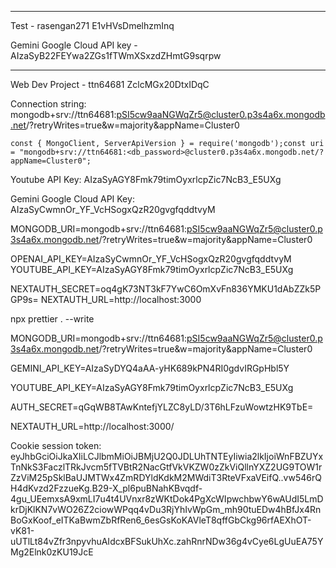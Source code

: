 <hr>
Test -
rasengan271
E1vHVsDmelhzmInq

Gemini Google Cloud API key -
AIzaSyB22FEYwa2ZGs1fTWmXSxzdZHmtG9sqrpw
<hr>

Web Dev Project -
ttn64681
ZclcMGx20DtxIDqC

Connection string:
mongodb+srv://ttn64681:pSI5cw9aaNGWqZr5@cluster0.p3s4a6x.mongodb.net/?retryWrites=true&w=majority&appName=Cluster0

```
const { MongoClient, ServerApiVersion } = require('mongodb');const uri = "mongodb+srv://ttn64681:<db_password>@cluster0.p3s4a6x.mongodb.net/?appName=Cluster0";
```

Youtube API Key:
AIzaSyAGY8Fmk79timOyxrlcpZic7NcB3_E5UXg

Gemini Google Cloud API Key:
AIzaSyCwmnOr_YF_VcHSogxQzR20gvgfqddtvyM

MONGODB_URI=mongodb+srv://ttn64681:pSI5cw9aaNGWqZr5@cluster0.p3s4a6x.mongodb.net/?retryWrites=true&w=majority&appName=Cluster0

OPENAI_API_KEY=AIzaSyCwmnOr_YF_VcHSogxQzR20gvgfqddtvyM
YOUTUBE_API_KEY=AIzaSyAGY8Fmk79timOyxrlcpZic7NcB3_E5UXg

NEXTAUTH_SECRET=oq4gK73NT3kF7YwC6OmXvFn836YMKU1dAbZZk5PGP9s=
NEXTAUTH_URL=http://localhost:3000

npx prettier . --write


MONGODB_URI=mongodb+srv://ttn64681:pSI5cw9aaNGWqZr5@cluster0.p3s4a6x.mongodb.net/?retryWrites=true&w=majority&appName=Cluster0

GEMINI_API_KEY=AIzaSyDYQ4aAA-yHK689kPN4RI0gdvIRGpHbl5Y

YOUTUBE_API_KEY=AIzaSyAGY8Fmk79timOyxrlcpZic7NcB3_E5UXg

AUTH_SECRET=qGqWB8TAwKntefjYLZC8yLD/3T6hLFzuWowtzHK9TbE=

NEXTAUTH_URL=http://localhost:3000/






Cookie session token:
eyJhbGciOiJkaXIiLCJlbmMiOiJBMjU2Q0JDLUhTNTEyIiwia2lkIjoiWnFBZUYxTnNkS3FaczlTRkJvcm5fTVBtR2NacGtfVkVKZW0zZkViQllnYXZ2UG9TOW1rZzViM25pSklBaUJMTWx4ZmRDYldKdkM2MWdiT3RteVFxaVEifQ..vw546rQH4dKvzd2FzzueKg.B29-X_pl6puBNahKBvqdf-4gu_UEemxsA9xmLI7u4t4UVnxr8zWKtDok4PgXcWIpwchbwY6wAUdI5LmDkrDjKlKN7vWO26Z2ciowWPqq4vDu3RjYhIvWpGm_mh90tuEDw4hBfJx4RnBoGxKoof_eITKaBwmZbRfRen6_6esGsKoKAVleT8qffGbCkg96rfAEXhOT-vK81-uUTlLt84vZfr3npyvhuAIdcxBFSukUhXc.zahRnrNDw36g4vCye6LgUuEA75YMg2Elnk0zKU19JcE
